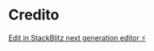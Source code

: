 # Credito

[Edit in StackBlitz next generation editor ⚡️](https://stackblitz.com/~/github.com/Omar60/Credito)